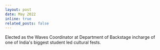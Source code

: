 ```yaml
---
layout: post
date: May 2022
inline: true
related_posts: false
---
```


Elected as the Waves Coordinator at Department of Backstage incharge of one of India's biggest student led cultural fests.